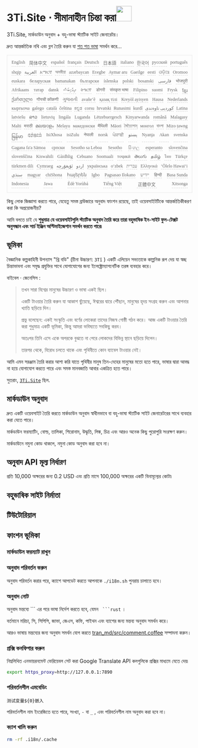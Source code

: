 <h1 style="justify-content:space-between">3Ti.Site ⋅ সীমানাহীন চিন্তা করা<img src="//i-01.eu.org/3Ti/logo.svg" style="user-select:none;margin-top:-1px;width:42px"></h1>

3Ti.Site, মার্কডাউন অনুবাদ + বহু-ভাষা স্ট্যাটিক সাইট জেনারেটর।

দ্রুত আন্তর্জাতিক নথি এবং ব্লগ তৈরি করুন যা [শত শত ভাষা](https://github.com/i18n-site/node/blob/main/lang/src/index.js) সমর্থন করে...

<pre class="langli" style="display:flex;flex-wrap:wrap;background:transparent;border:1px solid #eee;font-size:12px;box-shadow:0 0 3px inset #eee;padding:12px 5px 4px 12px;justify-content:space-between;"><style>pre.langli i{font-weight:300;font-family:s;margin-right:7px;margin-bottom:8px;font-style:normal;color:#666;border-bottom:1px dashed #ccc;}</style><i>English</i><i> 简体中文 </i><i>español</i><i>français</i><i>Deutsch</i><i> 日本語 </i><i>italiano</i><i>한국어</i><i>русский</i><i>português</i><i>shqip</i><i>‫العربية‬</i><i>አማርኛ</i><i>অসমীয়া</i><i>azərbaycan</i><i>Eʋegbe</i><i>Aymar aru</i><i>Gaeilge</i><i>eesti</i><i>ଓଡ଼ିଆ</i><i>Oromoo</i><i>euskara</i><i>беларуская</i><i>bamanakan</i><i>български</i><i>íslenska</i><i>polski</i><i>bosanski</i><i>‫فارسی‬</i><i>भोजपुरी</i><i>Afrikaans</i><i>татар</i><i>dansk</i><i>‫ދިވެހިބަސް‬</i><i>ትግርኛ</i><i>डोगरी</i><i>संस्कृत भाषा</i><i>Filipino</i><i>suomi</i><i>Frysk</i><i>ខ្មែរ</i><i>ქართული</i><i>गोंयची कोंकणी</i><i>ગુજરાતી</i><i>avañe’ẽ</i><i>қазақ тілі</i><i>Kreyòl ayisyen</i><i>Hausa</i><i>Nederlands</i><i>кыргызча</i><i>galego</i><i>català</i><i>čeština</i><i>ಕನ್ನಡ</i><i>corsu</i><i>hrvatski</i><i>Runasimi</i><i>kurdî</i><i>‫کوردیی ناوەندی‬</i><i>Latina</i><i>latviešu</i><i>ລາວ</i><i>lietuvių</i><i>lingála</i><i>Luganda</i><i>Lëtzebuergesch</i><i>Kinyarwanda</i><i>română</i><i>Malagasy</i><i>Malti</i><i>मराठी</i><i>മലയാളം</i><i>Melayu</i><i>македонски</i><i>मैथिली</i><i>Māori</i><i>মৈতৈলোন্</i><i>монгол</i><i>বাংলা</i><i>Mizo ṭawng</i><i>မြန်မာ</i><i>𞄀𞄄𞄰𞄩𞄍𞄜𞄰</i><i>IsiXhosa</i><i>isiZulu</i><i>नेपाली</i><i>norsk</i><i>ਪੰਜਾਬੀ</i><i>‫پښتو‬</i><i>Nyanja</i><i>Akan</i><i>svenska</i><i>Gagana fa'a Sāmoa</i><i>српски</i><i>Sesotho sa Leboa</i><i>Sesotho</i><i>සිංහල</i><i>esperanto</i><i>slovenčina</i><i>slovenščina</i><i>Kiswahili</i><i>Gàidhlig</i><i>Cebuano</i><i>Soomaali</i><i>тоҷикӣ</i><i>తెలుగు</i><i>தமிழ்</i><i>ไทย</i><i>Türkçe</i><i>türkmen dili</i><i>Cymraeg</i><i>‫ئۇيغۇرچە‬</i><i>‫اردو‬</i><i>українська</i><i>o‘zbek</i><i>‫עברית‬</i><i>Ελληνικά</i><i>ʻŌlelo Hawaiʻi</i><i>‫سنڌي‬</i><i>magyar</i><i>chiShona</i><i>հայերեն</i><i>Igbo</i><i>Pagsasao Ilokano</i><i>‫ייִדיש‬</i><i>हिन्दी</i><i>Basa Sunda</i><i>Indonesia</i><i>Jawa</i><i>Èdè Yorùbá</i><i>Tiếng Việt</i><i> 正體中文 </i><i>Xitsonga</i></pre>

কিছু লোক জিজ্ঞাসা করতে পারে, যেহেতু সমস্ত ব্রাউজারে অনুবাদ ফাংশন রয়েছে, তাই ওয়েবসাইটটিকে আন্তর্জাতিকীকরণ করা কি অপ্রয়োজনীয়?

আমি বলতে চাই যে **শুধুমাত্র যে ওয়েবসাইটগুলি স্ট্যাটিক অনুবাদ তৈরি করে তারা বহুভাষিক ইন-সাইট ফুল-টেক্সট অনুসন্ধান এবং সার্চ ইঞ্জিন অপ্টিমাইজেশান সমর্থন করতে পারে৷**

## ভূমিকা

বৈজ্ঞানিক কল্পকাহিনী উপন্যাস &quot;থ্রি বডি&quot; (চীনা উচ্চারণ: `3Tǐ` ) একটি এলিয়েন সভ্যতাকে কাল্পনিক রূপ দেয় যা স্বচ্ছ চিন্তাভাবনা এবং সমৃদ্ধ প্রযুক্তির সাথে যোগাযোগের জন্য ইলেক্ট্রোম্যাগনেটিক তরঙ্গ ব্যবহার করে।

বাইবেল · জেনেসিস :

> তখন সারা বিশ্বের মানুষের উচ্চারণ ও ভাষা একই ছিল।
>
> একটি টাওয়ার তৈরি করুন যা আকাশ ছুঁয়েছে, ঈশ্বরের দ্বারে পৌঁছান, মানুষের হৃদয় সংগ্রহ করুন এবং আপনার খ্যাতি ছড়িয়ে দিন।
>
> প্রভু বলেছেন: একই সংস্কৃতি এবং বর্ণের লোকেরা তাদের নিজস্ব গোষ্ঠী গঠন করে। আজ একটি টাওয়ার তৈরি করা শুধুমাত্র একটি ভূমিকা, কিন্তু আমরা ভবিষ্যতে সবকিছু করব।
>
> অতঃপর তিনি এসে একে অপরকে বুঝতে না পেরে লোকদের বিভিন্ন স্থানে ছড়িয়ে দিলেন।
>
> তারপর থেকে, বিরোধ চলতে থাকে এবং পৃথিবীতে কোন ব্যাবেল টাওয়ার নেই।

আমি এমন সরঞ্জাম তৈরি করার আশা করি যাতে পৃথিবীর মানুষ তিন-দেহের মানুষের মতো হতে পারে, ভাষার দ্বারা আবদ্ধ না হয়ে যোগাযোগ করতে পারে এবং সমস্ত মানবজাতি আবার একত্রিত হতে পারে।

সুতরাং, [`3Ti.Site`](//3Ti.Site) ছিল.

## মার্কডাউন অনুবাদ

দ্রুত একটি ওয়েবসাইট তৈরি করতে মার্কডাউন অনুবাদ স্বাধীনভাবে বা বহু-ভাষা স্ট্যাটিক সাইট জেনারেটরের সাথে ব্যবহার করা যেতে পারে।

মার্কডাউন ফরম্যাটিং, বোল্ড, তালিকা, শিরোনাম, উদ্ধৃতি, লিঙ্ক, চিত্র এবং আরও অনেক কিছু পুরোপুরি সংরক্ষণ করুন।

মার্কডাউনে নমুনা কোড থাকলে, নমুনা কোড অনুবাদ করা হবে না।

## অনুবাদ API মূল্য নির্ধারণ

প্রতি 10,000 অক্ষরের জন্য 0.2 USD এবং প্রতি মাসে 100,000 অক্ষরের একটি বিনামূল্যের কোটা৷

## বহুভাষিক সাইট নির্মাতা

## টিউটোরিয়াল

## ফাংশন ভূমিকা

### মার্কডাউন ফরম্যাট রাখুন

### অনুবাদ পরিবর্তন করুন

অনুবাদ পরিবর্তন করার পরে, ক্যাশে আপডেট করতে আপনাকে `./i18n.sh` পুনরায় চালাতে হবে।

### অনুবাদ নোট

অনুবাদ মন্তব্যে \``` এর পরে ভাষা নির্দেশ করতে হবে, যেমন ` ```rust` ।

বর্তমানে মরিচা, সি, সিপিপি, জাভা, জেএস, কফি, পাইথন এবং ব্যাশের জন্য মন্তব্য অনুবাদ সমর্থন করে।

আরও ভাষায় মন্তব্যের জন্য অনুবাদ সমর্থন যোগ করতে [tran_md/src/comment.coffee](https://github.com/i18n-site/node/blob/main/tran_md/src/comment.coffee) সম্পাদনা করুন।

### প্রক্সি কনফিগার করুন

নিম্নলিখিত এনভায়রনমেন্ট ভেরিয়েবল সেট করা Google Translate API কলগুলিকে প্রক্সির মাধ্যমে যেতে দেয়৷

```bash
export https_proxy=http://127.0.0.1:7890
```

### পরিবর্তনশীল এমবেডিং

```
测试变量${0}嵌入
```

পরিবর্তনশীল নাম ইংরেজিতে হতে পারে, সংখ্যা, `-` বা `_` , এবং পরিবর্তনশীল নাম অনুবাদ করা হবে না।

### ক্যাশ খালি করুন

```bash
rm -rf .i18n/.cache
```
